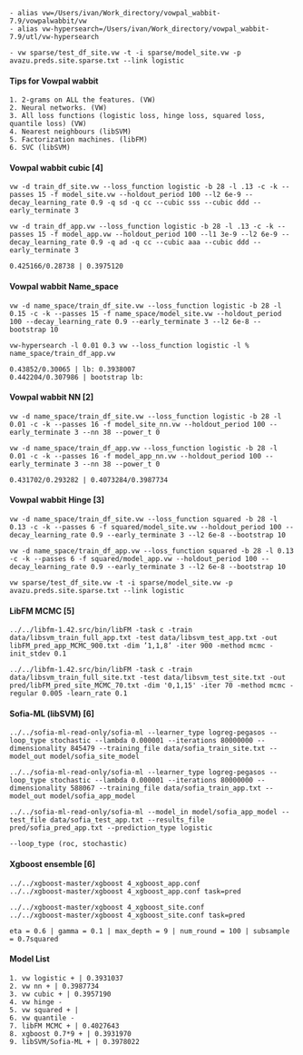 	- alias vw=/Users/ivan/Work_directory/vowpal_wabbit-7.9/vowpalwabbit/vw
	- alias vw-hypersearch=/Users/ivan/Work_directory/vowpal_wabbit-7.9/utl/vw-hypersearch

	- vw sparse/test_df_site.vw -t -i sparse/model_site.vw -p avazu.preds.site.sparse.txt --link logistic
#### Tips for Vowpal wabbit
	1. 2-grams on ALL the features. (VW)
	2. Neural networks. (VW)
	3. All loss functions (logistic loss, hinge loss, squared loss, quantile loss) (VW)
	4. Nearest neighbours (libSVM)
	5. Factorization machines. (libFM)
	6. SVC (libSVM)

#### Vowpal wabbit cubic [4]
	vw -d train_df_site.vw --loss_function logistic -b 28 -l .13 -c -k --passes 15 -f model_site.vw --holdout_period 100 --l2 6e-9 --decay_learning_rate 0.9 -q sd -q cc --cubic sss --cubic ddd --early_terminate 3

	vw -d train_df_app.vw --loss_function logistic -b 28 -l .13 -c -k --passes 15 -f model_app.vw --holdout_period 100 --l1 3e-9 --l2 6e-9 --decay_learning_rate 0.9 -q ad -q cc --cubic aaa --cubic ddd --early_terminate 3

	0.425166/0.28738 | 0.3975120

#### Vowpal wabbit Name_space 
	vw -d name_space/train_df_site.vw --loss_function logistic -b 28 -l 0.15 -c -k --passes 15 -f name_space/model_site.vw --holdout_period 100 --decay_learning_rate 0.9 --early_terminate 3 --l2 6e-8 --bootstrap 10

	vw-hypersearch -l 0.01 0.3 vw --loss_function logistic -l % name_space/train_df_app.vw
	
	0.43852/0.30065 | lb: 0.3938007
	0.442204/0.307986 | bootstrap lb: 

#### Vowpal wabbit NN [2]
	vw -d name_space/train_df_site.vw --loss_function logistic -b 28 -l 0.01 -c -k --passes 16 -f model_site_nn.vw --holdout_period 100 --early_terminate 3 --nn 38 --power_t 0

	vw -d name_space/train_df_app.vw --loss_function logistic -b 28 -l 0.01 -c -k --passes 16 -f model_app_nn.vw --holdout_period 100 --early_terminate 3 --nn 38 --power_t 0

	0.431702/0.293282 | 0.4073284/0.3987734

#### Vowpal wabbit Hinge [3]
	vw -d name_space/train_df_site.vw --loss_function squared -b 28 -l 0.13 -c -k --passes 6 -f squared/model_site.vw --holdout_period 100 --decay_learning_rate 0.9 --early_terminate 3 --l2 6e-8 --bootstrap 10

	vw -d name_space/train_df_app.vw --loss_function squared -b 28 -l 0.13 -c -k --passes 6 -f squared/model_app.vw --holdout_period 100 --decay_learning_rate 0.9 --early_terminate 3 --l2 6e-8 --bootstrap 10

	vw sparse/test_df_site.vw -t -i sparse/model_site.vw -p avazu.preds.site.sparse.txt --link logistic

#### LibFM MCMC [5]
	../../libfm-1.42.src/bin/libFM -task c -train data/libsvm_train_full_app.txt -test data/libsvm_test_app.txt -out libFM_pred_app_MCMC_900.txt -dim ’1,1,8’ -iter 900 -method mcmc -init_stdev 0.1

	../../libfm-1.42.src/bin/libFM -task c -train data/libsvm_train_full_site.txt -test data/libsvm_test_site.txt -out pred/libFM_pred_site_MCMC_70.txt -dim '0,1,15' -iter 70 -method mcmc -regular 0.005 -learn_rate 0.1


#### Sofia-ML (libSVM) [6]
	../../sofia-ml-read-only/sofia-ml --learner_type logreg-pegasos --loop_type stochastic --lambda 0.000001 --iterations 80000000 --dimensionality 845479 --training_file data/sofia_train_site.txt --model_out model/sofia_site_model

	../../sofia-ml-read-only/sofia-ml --learner_type logreg-pegasos --loop_type stochastic --lambda 0.000001 --iterations 80000000 --dimensionality 588067 --training_file data/sofia_train_app.txt --model_out model/sofia_app_model

	../../sofia-ml-read-only/sofia-ml --model_in model/sofia_app_model --test_file data/sofia_test_app.txt --results_file pred/sofia_pred_app.txt --prediction_type logistic

	--loop_type (roc, stochastic)


#### Xgboost ensemble [6]
	../../xgboost-master/xgboost 4_xgboost_app.conf
	../../xgboost-master/xgboost 4_xgboost_app.conf task=pred

	../../xgboost-master/xgboost 4_xgboost_site.conf
	../../xgboost-master/xgboost 4_xgboost_site.conf task=pred

	eta = 0.6 | gamma = 0.1 | max_depth = 9 | num_round = 100 | subsample = 0.7squared

#### Model List
	1. vw logistic + | 0.3931037
	2. vw nn + | 0.3987734
	3. vw cubic + | 0.3957190
	4. vw hinge -
	5. vw squared + | 
	6. vw quantile -
	7. libFM MCMC + | 0.4027643
	8. xgboost 0.7*9 + | 0.3931970
	9. libSVM/Sofia-ML + | 0.3978022

